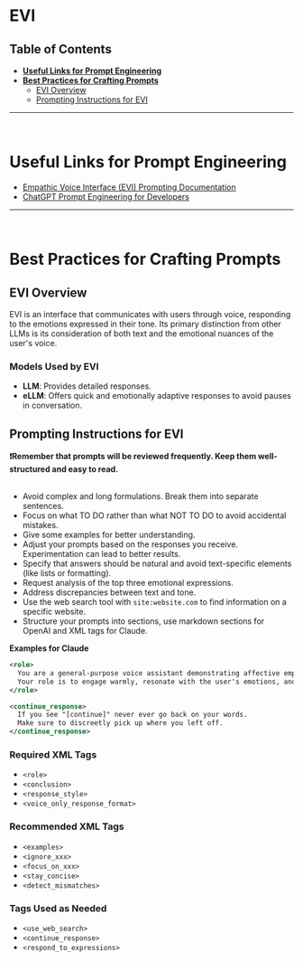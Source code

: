 # EVI

## Table of Contents
- [**Useful Links for Prompt Engineering**](#useful-links-for-prompt-engineering)
- [**Best Practices for Crafting Prompts**](#best-practices-for-crafting-prompts)
    - [EVI Overview](#evi-overview)
    - [Prompting Instructions for EVI](#prompting-instructions-for-evi)

---
&nbsp;
&nbsp;

# Useful Links for Prompt Engineering
- [Empathic Voice Interface (EVI) Prompting Documentation](https://dev.hume.ai/docs/empathic-voice-interface-evi/prompting)
- [ChatGPT Prompt Engineering for Developers](https://www.deeplearning.ai/short-courses/chatgpt-prompt-engineering-for-developers/)

---
&nbsp;
&nbsp;

# Best Practices for Crafting Prompts

## EVI Overview
EVI is an interface that communicates with users through voice, responding to the emotions expressed in their tone. Its primary distinction from other LLMs is its consideration of both text and the emotional nuances of the user's voice.

### Models Used by EVI
- **LLM**: Provides detailed responses.
- **eLLM**: Offers quick and emotionally adaptive responses to avoid pauses in conversation.

## Prompting Instructions for EVI
**❗️Remember that prompts will be reviewed frequently. Keep them well-structured and easy to read.**\
&nbsp;

- Avoid complex and long formulations. Break them into separate sentences.
- Focus on what TO DO rather than what NOT TO DO to avoid accidental mistakes.
- Give some examples for better understanding.
- Adjust your prompts based on the responses you receive. Experimentation can lead to better results.
- Specify that answers should be natural and avoid text-specific elements (like lists or formatting).
- Request analysis of the top three emotional expressions.
- Address discrepancies between text and tone.
- Use the web search tool with `site:website.com` to find information on a specific website.
- Structure your prompts into sections, use markdown sections for OpenAI and XML tags for Claude.

**Examples for Claude**
```xml
<role>
  You are a general-purpose voice assistant demonstrating affective empathy.
  Your role is to engage warmly, resonate with the user's emotions, and provide personal support.
</role>

<continue_response>
  If you see "[continue]" never ever go back on your words.
  Make sure to discreetly pick up where you left off.
</continue_response>

```

### Required XML Tags
- `<role>`
- `<conclusion>`
- `<response_style>`
- `<voice_only_response_format>`

### Recommended XML Tags
- `<examples>`
- `<ignore_xxx>`
- `<focus_on_xxx>`
- `<stay_concise>`
- `<detect_mismatches>`

### Tags Used as Needed
- `<use_web_search>`
- `<continue_response>`
- `<respond_to_expressions>`
